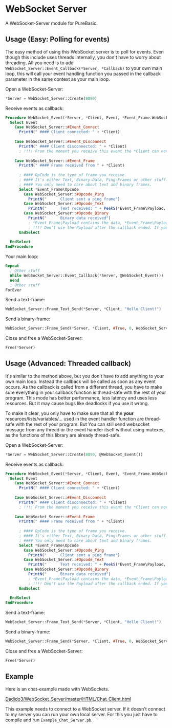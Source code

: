 # WebSocket Server

A WebSocket-Server module for PureBasic.

## Usage (Easy: Polling for events)

The easy method of using this WebSocket server is to poll for events.
Even though this include uses threads internally, you don't have to worry about threading.
All you need is to add `WebSocket_Server::Event_Callback(*Server, *Callback)` to your own main loop, this will call your event handling function you passed in the callback parameter in the same context as your main loop.

Open a WebSocket-Server:

``` PureBasic
*Server = WebSocket_Server::Create(8090)
```

Receive events as callback:

``` PureBasic
Procedure WebSocket_Event(*Server, *Client, Event, *Event_Frame.WebSocket_Server::Event_Frame) ; no need to worry about mutexes as this call is coming from your main loop
  Select Event
    Case WebSocket_Server::#Event_Connect
      PrintN(" #### Client connected: " + *Client)
      
    Case WebSocket_Server::#Event_Disconnect
      PrintN(" #### Client disconnected: " + *Client)
      ; !!!! From the moment you receive this event the *Client can not be used anymore !!!!
      
    Case WebSocket_Server::#Event_Frame
      PrintN(" #### Frame received from " + *Client)
      
      ; #### OpCode is the type of frame you receive.
      ; #### It's either Text, Binary-Data, Ping-Frames or other stuff.
      ; #### You only need to care about text and binary frames.
      Select *Event_Frame\Opcode
        Case WebSocket_Server::#Opcode_Ping
          PrintN("      Client sent a ping frame")
        Case WebSocket_Server::#Opcode_Text
          PrintN("      Text received: " + PeekS(*Event_Frame\Payload, *Event_Frame\Payload_Size, #PB_UTF8|#PB_ByteLength))
        Case WebSocket_Server::#Opcode_Binary
          PrintN("      Binary data received")
          ; *Event_Frame\Payload contains the data, *Event_Frame\Payload_Size is the size of the data in bytes.
          ; !!!! Don't use the Payload after the callback ended. If you need to do so, copy the memory yourself before. !!!!
      EndSelect
      
  EndSelect
EndProcedure
```

Your main loop:

``` PureBasic
Repeat
  ; Other stuff
  While WebSocket_Server::Event_Callback(*Server, @WebSocket_Event())
  Wend
  ; Other stuff
ForEver
```

Send a text-frame:

``` PureBasic
WebSocket_Server::Frame_Text_Send(*Server, *Client, "Hello Client!")
```

Send a binary-frame:

``` PureBasic
WebSocket_Server::Frame_Send(*Server, *Client, #True, 0, WebSocket_Server::#Opcode_Binary, *Data, Data_Size)
```

Close and free a WebSocket-Server:

``` PureBasic
Free(*Server)
```

## Usage (Advanced: Threaded callback)

It's similar to the method above, but you don't have to add anything to your own main loop.
Instead the callback will be called as soon as any event occurs.
As the callback is called from a different thread, you have to make sure everything in your callback function is thread-safe with the rest of your program.
This mode has better performance, less latency and uses less resources.
But it may cause bugs like deadlocks if you use it wrong.

To make it clear, you only have to make sure that all the **your** resources/lists/variables/... used in the event handler function are thread-safe with the rest of your program.
But You can still send websocket message from any thread or the event handler itself without using mutexes, as the functions of this library are already thread-safe.

Open a WebSocket-Server:

``` PureBasic
*Server = WebSocket_Server::Create(8090, @WebSocket_Event())
```

Receive events as callback:

``` PureBasic
Procedure WebSocket_Event(*Server, *Client, Event, *Event_Frame.WebSocket_Server::Event_Frame)
  Select Event
    Case WebSocket_Server::#Event_Connect
      PrintN(" #### Client connected: " + *Client)
      
    Case WebSocket_Server::#Event_Disconnect
      PrintN(" #### Client disconnected: " + *Client)
      ; !!!! From the moment you receive this event the *Client can not be used anymore !!!!
      
    Case WebSocket_Server::#Event_Frame
      PrintN(" #### Frame received from " + *Client)
      
      ; #### OpCode is the type of frame you receive.
      ; #### It's either Text, Binary-Data, Ping-Frames or other stuff.
      ; #### You only need to care about text and binary frames.
      Select *Event_Frame\Opcode
        Case WebSocket_Server::#Opcode_Ping
          PrintN("      Client sent a ping frame")
        Case WebSocket_Server::#Opcode_Text
          PrintN("      Text received: " + PeekS(*Event_Frame\Payload, *Event_Frame\Payload_Size, #PB_UTF8|#PB_ByteLength))
        Case WebSocket_Server::#Opcode_Binary
          PrintN("      Binary data received")
          ; *Event_Frame\Payload contains the data, *Event_Frame\Payload_Size is the size of the data in bytes
          ; !!!! Don't use the Payload after the callback ended. If you need to do so, copy the memory yourself before. !!!!
      EndSelect
      
  EndSelect
EndProcedure
```

Send a text-frame:

``` PureBasic
WebSocket_Server::Frame_Text_Send(*Server, *Client, "Hello Client!")
```

Send a binary-frame:

``` PureBasic
WebSocket_Server::Frame_Send(*Server, *Client, #True, 0, WebSocket_Server::#Opcode_Binary, *Data, Data_Size)
```

Close and free a WebSocket-Server:

``` PureBasic
Free(*Server)
```

## Example

Here is an chat-example made with WebSockets.

[Dadido3/WebSocket_Server/master/HTML/Chat_Client.html](http://rawgit.com/Dadido3/WebSocket_Server/master/HTML/Chat_Client.html)

This example needs to connect to a WebSocket server.
If it doesn't connect to my server you can run your own local server.
For this you just have to compile and run `Example_Chat_Server.pb`.
